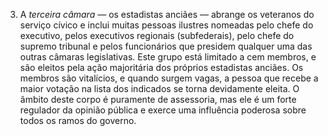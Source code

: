﻿3. A *terceira câmara —* os estadistas anciães — abrange os veteranos do serviço cívico e inclui muitas pessoas ilustres nomeadas pelo chefe do executivo, pelos executivos regionais (subfederais), pelo chefe do supremo tribunal e pelos funcionários que presidem qualquer uma das outras câmaras legislativas. Este grupo está limitado a cem membros, e são eleitos pela ação majoritária dos próprios estadistas anciães. Os membros são vitalícios, e quando surgem vagas, a pessoa que recebe a maior votação na lista dos indicados se torna devidamente eleita. O âmbito deste corpo é puramente de assessoria, mas ele é um forte regulador da opinião pública e exerce uma influência poderosa sobre todos os ramos do governo.